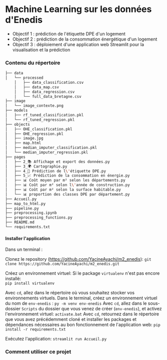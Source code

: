 # Machine Learning sur les données d'Enedis
- Objectif 1 : prédiction de l'étiquette DPE d'un logement
- Objectif 2 : prédiction de la consommation énergétique d'un logement
- Objectif 3 : déploiement d'une application web Streamlit pour la visualisation et la prédiction

### Contenu du répertoire

```bash
├── data
│   └── processed
	│   ├── data_classification.csv
	│   ├── data_map.csv
	│   ├── data_regression.csv
	│   └── full_data_bretagne.csv
├── image
│   └── image_contexte.png
├── models
│   ├── rf_tuned_classification.pkl
│	└── rf_tuned_regression.pkl
├── objects
│   ├── OHE_classification.pkl
│   ├── OHE_regression.pkl
│   ├── image.jpg
│   ├── map.html
│   ├── median_imputer_classification.pkl
│	└── median_imputer_regression.pkl
├── pages
│   ├── 2_📚 Affichage et export des données.py
│   ├── 3_🌍 Cartographie.py
│   ├── 4_🎯 Prédiction de l\'étiquette DPE.py
│   ├── 5_📈 Prédiction de la consommation en énergie.py
│   ├── 📊 Coût moyen par m² selon les départements.py
│   ├── 📊 Coût par m² selon l\'année de construction.py
│   ├── 📊 Coût par m² selon la surface habitable.py
│	└── 📊 proportion des classes DPE par département.py
├── Accueil.py
├── map_to_html.py
├── pipeline.py
├── preprocessing.ipynb
├── preprocessing_functions.py
├── README.md
└── requirements.txt

```

#### Installer l'application

Dans un terminal :

Clonez le repository (https://github.com/YacineAyachi/m2_enedis):
`git clone https://github.com/YacineAyachi/m2_enedis.git`

Créez un environnement virtuel:
Si le package `virtualenv` n'est pas encore installé:  
`pip install virtualenv` 

Avec `cd`, allez dans le répertoire où vous souhaitez stocker vos environnements virtuels.
Dans le terminal, créez un environnement virtuel du nom de `env-enedis` :
`py -m venv env-enedis`
Avec `cd`, allez dans le sous-dossier `Scripts` du dossier que vous venez de créer (`env-enedis`), et activez l'environnement virtuel:
`activate.bat`
Avec `cd`, retournez dans le répertoire que vous avez précédemment cloné et installer les packages et dépendances nécessaires au bon fonctionnement de l'application web:
`pip install -r requirements.txt`

Exécutez l'application:
`streamlit run Accueil.py`

### Comment utiliser ce projet


